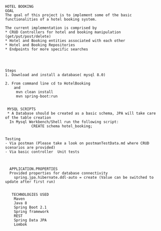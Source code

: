 	HOTEL BOOKING
	GOAL 					
	The goal of this project is to implement some of the basic functionalities of a hotel booking system.
	
	The current implementation is comprised by
	* CRUD Controllers for hotel and booking manipulation (get/put/post/delete)
	* Hotel and Booking entities associated with each other
	* Hotel and Booking Repositories
	* Endpoints for more specific searches 
	
	

	 
	Steps
	1. Download and install a database( mysql 8.0)
	
	2. From command line cd to HotelBooking 
		and
		 mvn clean install
		 mvn spring-boot:run
	
	
	 MYSQL SCRIPTS
	 * A Database should be created as a basic schema, JPA will take care of the table creation
	  In Mysql Workbench/Shell run the following script:
	  			CREATE schema hotel_booking;
	  
    
    Testing
    - Via postman (Please take a look on postmanTestData.md where CRUD scenarios are provided)
    - Via basic controller  Unit tests 
    
    
    
      APPLICATION.PROPERTIES
      Provided properties for database connectivity
        spring.jpa.hibernate.ddl-auto = create (Value can be switched to update after first run)
       
       
       TECHNOLOGIES USED
        Maven 
        Java 8
        Spring Boot 2.1
        Spring framework
        REST
        Spring Data JPA 
        Lombok
        
       
    
